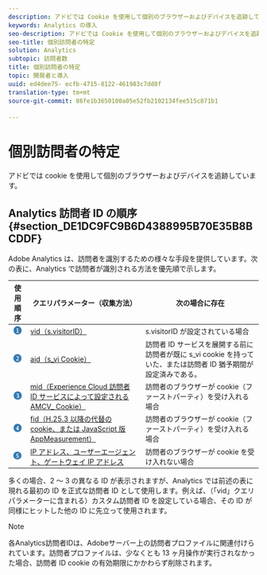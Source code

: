 ```yaml
---
description: アドビでは Cookie を使用して個別のブラウザーおよびデバイスを追跡しています。
keywords: Analytics の導入
seo-description: アドビでは Cookie を使用して個別のブラウザーおよびデバイスを追跡しています。
seo-title: 個別訪問者の特定
solution: Analytics
subtopic: 訪問者数
title: 個別訪問者の特定
topic: 開発者と導入
uuid: ed4dee75- ecfb-4715-8122-461983c7dd8f
translation-type: tm+mt
source-git-commit: 86fe1b3650100a05e52fb2102134fee515c871b1

---
```



# 個別訪問者の特定

アドビでは cookie を使用して個別のブラウザーおよびデバイスを追跡しています。

## Analytics 訪問者 ID の順序 {#section_DE1DC9FC9B6D4388995B70E35B8BCDDF}

Adobe Analytics は、訪問者を識別するための様々な手段を提供しています。次の表に、Analytics で訪問者が識別される方法を優先順で示します。

| 使用順序 | クエリパラメーター（収集方法） | 次の場合に存在 |
|---|---|---|
| ![](assets/step1_icon.png) | [vid（s.visitorID）](../../../implement/js-implementation/c-unique-visitors/visid-custom.md#concept_4A2000F4B6ED41E99CA6118A6D74ECE8) | s.visitorID が設定されている場合 |
| ![](assets/step2_icon.png) | [aid（s_vi Cookie）](../../../implement/js-implementation/c-unique-visitors/visid-analytics.md#concept_74F6B4B9B2FA415AB5D029A1F8F099BC) | 訪問者 ID サービスを展開する前に訪問者が既に s_vi cookie を持っていた、または訪問者 ID 猶予期間が設定済みである。 |
| ![](assets/step3_icon.png) | [mid（Experience Cloud 訪問者 ID サービスによって設定される AMCV_ Cookie）](https://marketing.adobe.com/resources/help/en_US/mcvid/) | 訪問者のブラウザーが cookie（ファーストパーティ）を受け入れる場合 |
| ![](assets/step4_icon.png) | [fid（H.25.3 以降の代替の cookie、または JavaScript 版 AppMeasurement）](../../../implement/js-implementation/c-unique-visitors/visid-fallback.md#concept_EBCBF9EB390E45A2BA20DB6BE931C505) | 訪問者のブラウザーが cookie（ファーストパーティ）を受け入れる場合 |
| ![](assets/step5_icon.png) | [IP アドレス、ユーザーエージェント、ゲートウェイ IP アドレス](../../../implement/js-implementation/c-unique-visitors/visid-fallback.md#section_104819D74C594ECE879144FCC5DEF4BF) | 訪問者のブラウザーが cookie を受け入れない場合 |

多くの場合、2 ～ 3 の異なる ID が表示されますが、Analytics では前述の表に現れる最初の ID を正式な訪問者 ID として使用します。例えば、（「vid」クエリパラメーターに含まれる）カスタム訪問者 ID を設定している場合、その ID が同様にヒットした他の ID に先立って使用されます。

>[!NOTE]
>
>各Analytics訪問者IDは、Adobeサーバー上の訪問者プロファイルに関連付けられています。訪問者プロファイルは、少なくとも 13 ヶ月操作が実行されなかった場合、訪問者 ID cookie の有効期限にかかわらず削除されます。
